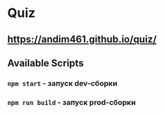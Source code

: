 # Quiz

## https://andim461.github.io/quiz/

## Available Scripts

### `npm start` - запуск dev-сборки

### `npm run build` - запуск prod-сборки

